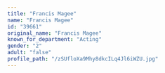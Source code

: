 ```yaml
---
title: "Francis Magee"
name: "Francis Magee"
id: "39661"
original_name: "Francis Magee"
known_for_department: "Acting"
gender: "2"
adult: "false"
profile_path: "/zSUfloXa9Mhy8dkcILq4Jl6iWZU.jpg"
---
```

